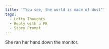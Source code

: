 ```yaml
---
title: '"You see, the world is made of dust"'
tags:
  - Lofty Thoughts
  - Reply with a PR
  - Story Prompt
--- 
```


She ran her hand down the monitor.
